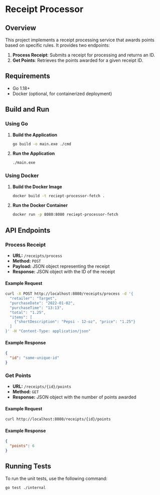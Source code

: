 # Receipt Processor

## Overview

This project implements a receipt processing service that awards points based on specific rules. It provides two endpoints:

1. **Process Receipt**: Submits a receipt for processing and returns an ID.
2. **Get Points**: Retrieves the points awarded for a given receipt ID.

## Requirements

- Go 1.18+
- Docker (optional, for containerized deployment)

## Build and Run

### Using Go

1. **Build the Application**

    ```sh
    go build -o main.exe ./cmd
    ```

2. **Run the Application**

    ```sh
    ./main.exe
    ```

### Using Docker

1. **Build the Docker Image**

    ```sh
    docker build -t reciept-processor-fetch .
    ```

2. **Run the Docker Container**

    ```sh
    docker run -p 8080:8080 reciept-processor-fetch
    ```

## API Endpoints

### Process Receipt

- **URL:** `/receipts/process`
- **Method:** `POST`
- **Payload:** JSON object representing the receipt
- **Response:** JSON object with the ID of the receipt

#### Example Request

```sh
curl -X POST http://localhost:8080/receipts/process -d '{
  "retailer": "Target",
  "purchaseDate": "2022-01-02",
  "purchaseTime": "13:13",
  "total": "1.25",
  "items": [
    {"shortDescription": "Pepsi - 12-oz", "price": "1.25"}
  ]
}' -H "Content-Type: application/json"
```
#### Example Response

```json
{
  "id": "some-unique-id"
}
```
### Get Points

- **URL:** `/receipts/{id}/points`
- **Method:** `GET`
- **Response:** JSON object with the number of points awarded

#### Example Request

```sh
curl http://localhost:8080/receipts/{id}/points
```

#### Example Response

```json
{
  "points": 6
}
```

## Running Tests
To run the unit tests, use the following command:
```sh
go test ./internal
```